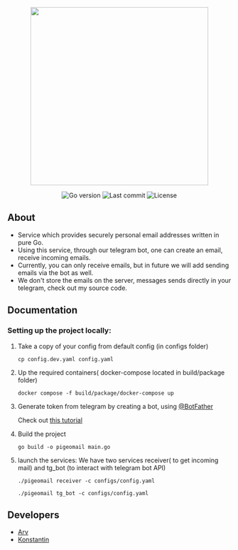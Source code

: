 <p align="center">
      <img src="https://i.ibb.co/sPYGXGK/photo-2022-11-22-13-05-41.jpg" width="400">
</p>

<p align="center">
   <img src="https://img.shields.io/github/go-mod/go-version/requiemofthesouls/pigeomail" alt="Go version">
   <img src="https://img.shields.io/github/last-commit/requiemofthesouls/pigeomail" alt="Last commit">
   <img src="https://img.shields.io/github/license/requiemofthesouls/pigeomail" alt="License">
</p>

## About

- Service which provides securely personal email addresses written in pure Go.
- Using this service, through our telegram bot, one can create an email, receive incoming emails.
- Currently, you can only receive emails, but in future we will add sending emails via the bot as well.
- We don't store the emails on the server, messages sends directly in your telegram, check out my source code. 

## Documentation

### Setting up the project locally:

1. Take a copy of your config from default config (in configs folder)

      ``` cp config.dev.yaml config.yaml ```

2. Up the required containers( docker-compose located in build/package folder)

      ``` docker compose -f build/package/docker-compose up ```

3. Generate token from telegram by creating a bot, using [@BotFather](https://t.me/botfather)  

      Check out [this tutorial](https://docs.microsoft.com/en-us/azure/bot-service/bot-service-channel-connect-telegram?view=azure-bot-service-4.0 )

4. Build the project

      ``` go build -o pigeomail main.go ```

5. launch the services: We have two services receiver( to get incoming mail) and tg_bot (to interact with telegram bot API)

      ``` ./pigeomail receiver -c configs/config.yaml ```

      ``` ./pigeomail tg_bot -c configs/config.yaml ```


## Developers

- [Arv](https://github.com/arvryna)
- [Konstantin](https://github.com/requiemofthesouls)

